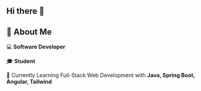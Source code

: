 ## Hi there 👋

<h2 align="left"><strong>🙋 About Me</strong></h2>

<div>
      <p>💻 <strong>Software Developer</strong></p>
      <p>🎓 <strong>Student</strong></p>
      <p>🌱 Currently Learning Full-Stack Web Development with <strong> Java, Spring Boot, Angular, Tailwind</strong></p>
</div>
